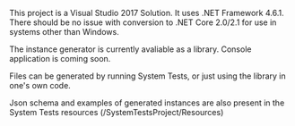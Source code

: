 This project is a Visual Studio 2017 Solution.
It uses .NET Framework 4.6.1. There should be no issue with conversion to .NET Core 2.0/2.1 for use in systems other than Windows.

The instance generator is currently avaliable as a library. Console application is coming soon.

Files can be generated by running System Tests, or just using the library in one's own code.

Json schema and examples of generated instances are also present in the System Tests resources (/SystemTestsProject/Resources)
